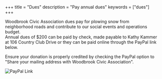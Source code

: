 +++
title = "Dues"
description = "Pay annual dues"
keywords = ["dues"]
+++

Woodbrook Civic Association dues pay for plowing snow from neighborhood roads and contribute to our social events and operations budget.  
Annual dues of $200 can be paid by check, made payable to Kathy Kammer at 106 Country Club Drive or they can be paid online through the PayPal link below.

Ensure your donation is properly credited by checking the PayPal option to "Share your mailing address with Woodbrook Civic Association".

![PayPal Link](/img/paypay_sample.png)
        
